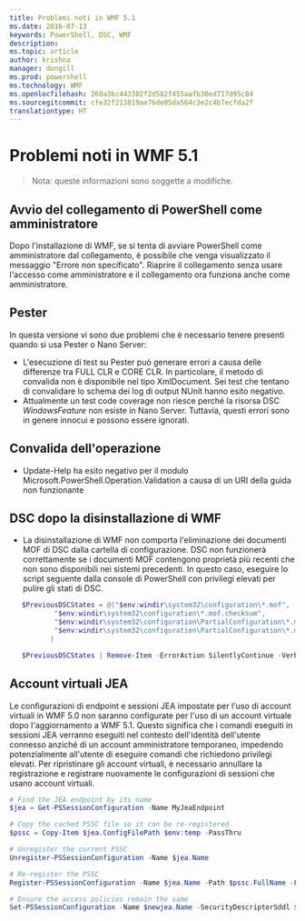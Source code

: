 ```yaml
---
title: Problemi noti in WMF 5.1
ms.date: 2016-07-13
keywords: PowerShell, DSC, WMF
description: 
ms.topic: article
author: krishna
manager: dongill
ms.prod: powershell
ms.technology: WMF
ms.openlocfilehash: 260a3bc443302f2d582f455aafb30ed717d95c84
ms.sourcegitcommit: cfe32f213819ae76de05da564c3e2c4b7ecfda2f
translationtype: HT
---
```

# <a name="known-issues-in-wmf-51"></a>Problemi noti in WMF 5.1 #

> Nota: queste informazioni sono soggette a modifiche.

## <a name="starting-powershell-shortcut-as-administrator"></a>Avvio del collegamento di PowerShell come amministratore
Dopo l'installazione di WMF, se si tenta di avviare PowerShell come amministratore dal collegamento, è possibile che venga visualizzato il messaggio "Errore non specificato".
Riaprire il collegamento senza usare l'accesso come amministratore e il collegamento ora funziona anche come amministratore.

## <a name="pester"></a>Pester
In questa versione vi sono due problemi che è necessario tenere presenti quando si usa Pester o Nano Server:

* L'esecuzione di test su Pester può generare errori a causa delle differenze tra FULL CLR e CORE CLR. In particolare, il metodo di convalida non è disponibile nel tipo XmlDocument. Sei test che tentano di convalidare lo schema dei log di output NUnit hanno esito negativo. 
* Attualmente un test code coverage non riesce perché la risorsa DSC *WindowsFeature* non esiste in Nano Server. Tuttavia, questi errori sono in genere innocui e possono essere ignorati.

## <a name="operation-validation"></a>Convalida dell'operazione 

* Update-Help ha esito negativo per il modulo Microsoft.PowerShell.Operation.Validation a causa di un URI della guida non funzionante

## <a name="dsc-after-uninstall-wmf"></a>DSC dopo la disinstallazione di WMF 
* La disinstallazione di WMF non comporta l'eliminazione dei documenti MOF di DSC dalla cartella di configurazione. DSC non funzionerà correttamente se i documenti MOF contengono proprietà più recenti che non sono disponibili nei sistemi precedenti. In questo caso, eseguire lo script seguente dalla console di PowerShell con privilegi elevati per pulire gli stati di DSC.
 ```PowerShell
    $PreviousDSCStates = @("$env:windir\system32\configuration\*.mof",
            "$env:windir\system32\configuration\*.mof.checksum",
            "$env:windir\system32\configuration\PartialConfiguration\*.mof",
            "$env:windir\system32\configuration\PartialConfiguration\*.mof.checksum"
           )

    $PreviousDSCStates | Remove-Item -ErrorAction SilentlyContinue -Verbose
 ```  

## <a name="jea-virtual-accounts"></a>Account virtuali JEA
Le configurazioni di endpoint e sessioni JEA impostate per l'uso di account virtuali in WMF 5.0 non saranno configurate per l'uso di un account virtuale dopo l'aggiornamento a WMF 5.1.
Questo significa che i comandi eseguiti in sessioni JEA verranno eseguiti nel contesto dell'identità dell'utente connesso anziché di un account amministratore temporaneo, impedendo potenzialmente all'utente di eseguire comandi che richiedono privilegi elevati.
Per ripristinare gli account virtuali, è necessario annullare la registrazione e registrare nuovamente le configurazioni di sessioni che usano account virtuali.

```powershell
# Find the JEA endpoint by its name
$jea = Get-PSSessionConfiguration -Name MyJeaEndpoint

# Copy the cached PSSC file so it can be re-registered
$pssc = Copy-Item $jea.ConfigFilePath $env:temp -PassThru

# Unregister the current PSSC
Unregister-PSSessionConfiguration -Name $jea.Name

# Re-register the PSSC
Register-PSSessionConfiguration -Name $jea.Name -Path $pssc.FullName -Force

# Ensure the access policies remain the same
Set-PSSessionConfiguration -Name $newjea.Name -SecurityDescriptorSddl $jea.SecurityDescriptorSddl
```